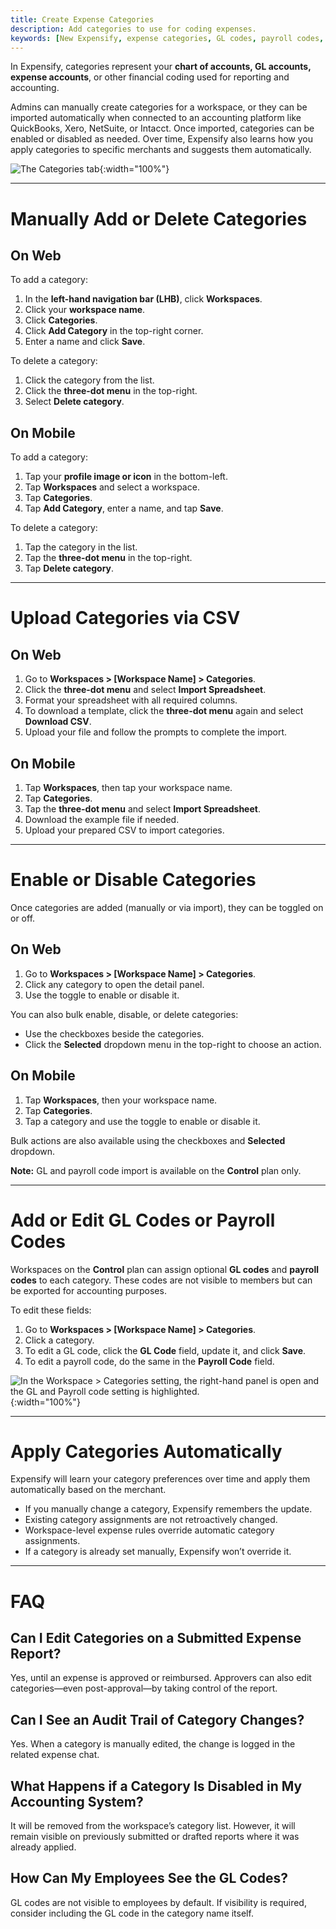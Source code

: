 ```yaml
---
title: Create Expense Categories
description: Add categories to use for coding expenses.
keywords: [New Expensify, expense categories, GL codes, payroll codes, chart of accounts, import categories, expense coding]
---
```

<div id="new-expensify" markdown="1">

In Expensify, categories represent your **chart of accounts, GL accounts, expense accounts**, or other financial coding used for reporting and accounting.

Admins can manually create categories for a workspace, or they can be imported automatically when connected to an accounting platform like QuickBooks, Xero, NetSuite, or Intacct. Once imported, categories can be enabled or disabled as needed. Over time, Expensify also learns how you apply categories to specific merchants and suggests them automatically.

![The Categories tab]({{site.url}}/assets/images/ExpensifyHelp_R3_Categories_1.png){:width="100%"}

---

# Manually Add or Delete Categories

## On Web

To add a category:

1. In the **left-hand navigation bar (LHB)**, click **Workspaces**.
2. Click your **workspace name**.
3. Click **Categories**.
4. Click **Add Category** in the top-right corner.
5. Enter a name and click **Save**.

To delete a category:

1. Click the category from the list.
2. Click the **three-dot menu** in the top-right.
3. Select **Delete category**.

## On Mobile

To add a category:

1. Tap your **profile image or icon** in the bottom-left.
2. Tap **Workspaces** and select a workspace.
3. Tap **Categories**.
4. Tap **Add Category**, enter a name, and tap **Save**.

To delete a category:

1. Tap the category in the list.
2. Tap the **three-dot menu** in the top-right.
3. Tap **Delete category**.

---

# Upload Categories via CSV

## On Web

1. Go to **Workspaces > [Workspace Name] > Categories**.
2. Click the **three-dot menu** and select **Import Spreadsheet**.
3. Format your spreadsheet with all required columns.
4. To download a template, click the **three-dot menu** again and select **Download CSV**.
5. Upload your file and follow the prompts to complete the import.

## On Mobile

1. Tap **Workspaces**, then tap your workspace name.
2. Tap **Categories**.
3. Tap the **three-dot menu** and select **Import Spreadsheet**.
4. Download the example file if needed.
5. Upload your prepared CSV to import categories.

---

# Enable or Disable Categories

Once categories are added (manually or via import), they can be toggled on or off.

## On Web

1. Go to **Workspaces > [Workspace Name] > Categories**.
2. Click any category to open the detail panel.
3. Use the toggle to enable or disable it.

You can also bulk enable, disable, or delete categories:
- Use the checkboxes beside the categories.
- Click the **Selected** dropdown menu in the top-right to choose an action.

## On Mobile

1. Tap **Workspaces**, then your workspace name.
2. Tap **Categories**.
3. Tap a category and use the toggle to enable or disable it.

Bulk actions are also available using the checkboxes and **Selected** dropdown.

**Note:** GL and payroll code import is available on the **Control** plan only.

---

# Add or Edit GL Codes or Payroll Codes

Workspaces on the **Control** plan can assign optional **GL codes** and **payroll codes** to each category. These codes are not visible to members but can be exported for accounting purposes.

To edit these fields:

1. Go to **Workspaces > [Workspace Name] > Categories**.
2. Click a category.
3. To edit a GL code, click the **GL Code** field, update it, and click **Save**.
4. To edit a payroll code, do the same in the **Payroll Code** field.

![In the Workspace > Categories setting, the right-hand panel is open and the GL and Payroll code setting is highlighted.]({{site.url}}/assets/images/workspace_gl_payroll_codes.png){:width="100%"}

---

# Apply Categories Automatically

Expensify will learn your category preferences over time and apply them automatically based on the merchant.

- If you manually change a category, Expensify remembers the update.
- Existing category assignments are not retroactively changed.
- Workspace-level expense rules override automatic category assignments.
- If a category is already set manually, Expensify won’t override it.

---

# FAQ

## Can I Edit Categories on a Submitted Expense Report?

Yes, until an expense is approved or reimbursed. Approvers can also edit categories—even post-approval—by taking control of the report.

## Can I See an Audit Trail of Category Changes?

Yes. When a category is manually edited, the change is logged in the related expense chat.

## What Happens if a Category Is Disabled in My Accounting System?

It will be removed from the workspace’s category list. However, it will remain visible on previously submitted or drafted reports where it was already applied.

## How Can My Employees See the GL Codes?

GL codes are not visible to employees by default. If visibility is required, consider including the GL code in the category name itself.

</div>

